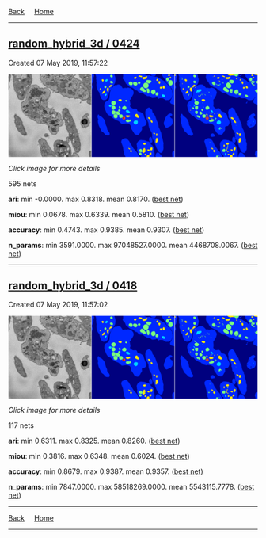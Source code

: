 
[Back](..)&nbsp;&nbsp;&nbsp;&nbsp;&nbsp;[Home](https://leapmanlab.github.io/snapshots)

---

<div class="summary"><a href="0424"><h2>random_hybrid_3d / 0424</h2></a><p>Created 07 May 2019, 11:57:22
</p><a href="0424"><img src="0424/290/0/media/summary.png" align="center"></a><p><i>Click image for more details</i>
</p></div>

595 nets

**ari**: min -0.0000. max 0.8318. mean 0.8170.  ([best net](0424/38/1))

**miou**: min 0.0678. max 0.6339. mean 0.5810.  ([best net](0424/290/0))

**accuracy**: min 0.4743. max 0.9385. mean 0.9307.  ([best net](0424/79/1))

**n_params**: min 3591.0000. max 97048527.0000. mean 4468708.0067.  ([best net](0424/74/1))

---

<div class="summary"><a href="0418"><h2>random_hybrid_3d / 0418</h2></a><p>Created 07 May 2019, 11:57:02
</p><a href="0418"><img src="0418/27/1/media/summary.png" align="center"></a><p><i>Click image for more details</i>
</p></div>

117 nets

**ari**: min 0.6311. max 0.8325. mean 0.8260.  ([best net](0418/81/0))

**miou**: min 0.3816. max 0.6348. mean 0.6024.  ([best net](0418/27/1))

**accuracy**: min 0.8679. max 0.9387. mean 0.9357.  ([best net](0418/32/0))

**n_params**: min 7847.0000. max 58518269.0000. mean 5543115.7778.  ([best net](0418/36/0))

---

[Back](..)&nbsp;&nbsp;&nbsp;&nbsp;&nbsp;[Home](https://leapmanlab.github.io/snapshots)

---